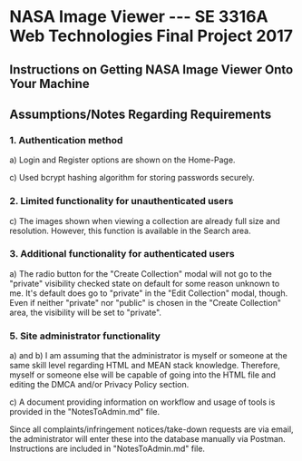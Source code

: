 # NASA Image Viewer --- SE 3316A Web Technologies Final Project 2017

## Instructions on Getting NASA Image Viewer Onto Your Machine


## Assumptions/Notes Regarding Requirements
### 1. Authentication method
a) Login and Register options are shown on the Home-Page.

c) Used bcrypt hashing algorithm for storing passwords securely.


### 2. Limited functionality for unauthenticated users
c) The images shown when viewing a collection are already full size and resolution. However, this function is available in the Search area.


### 3. Additional functionality for authenticated users
a) The radio button for the "Create Collection" modal will not go to the "private" visibility checked state on default for some reason unknown to me. It's default does go to "private" in the "Edit Collection" modal, though. Even if neither "private" nor "public" is chosen in the "Create Collection" area, the visibility will be set to "private".


### 5. Site administrator functionality
a) and b) I am assuming that the administrator is myself or someone at the same skill level regarding HTML and MEAN stack knowledge. Therefore, myself or someone else will be capable of going into the HTML file and editing the DMCA and/or Privacy Policy section.

c) A document providing information on workflow and usage of tools is provided in the "NotesToAdmin.md" file.


Since all complaints/infringement notices/take-down requests are via email, the administrator will enter these into the database manually via Postman. Instructions are included in "NotesToAdmin.md" file.
